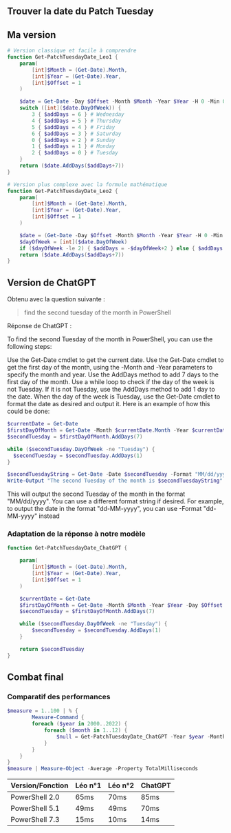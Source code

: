 ## Trouver la date du Patch Tuesday

## Ma version

~~~powershell
# Version classique et facile à comprendre
function Get-PatchTuesdayDate_Leo1 {
    param(
        [int]$Month = (Get-Date).Month,
        [int]$Year = (Get-Date).Year,
        [int]$Offset = 1
    )

    $date = Get-Date -Day $Offset -Month $Month -Year $Year -H 0 -Min 0 -Sec 0
    switch ([int]($date.DayOfWeek)) {
        3 { $addDays = 6 } # Wednesday
        4 { $addDays = 5 } # Thursday
        5 { $addDays = 4 } # Friday
        6 { $addDays = 3 } # Saturday
        0 { $addDays = 2 } # Sunday
        1 { $addDays = 1 } # Monday
        2 { $addDays = 0 } # Tuesday
    }
    return ($date.AddDays($addDays+7))
}

# Version plus complexe avec la formule mathématique
function Get-PatchTuesdayDate_Leo2 {
    param(
        [int]$Month = (Get-Date).Month,
        [int]$Year = (Get-Date).Year,
        [int]$Offset = 1
    )

    $date = (Get-Date -Day $Offset -Month $Month -Year $Year -H 0 -Min 0 -Sec 0)
    $dayOfWeek = [int]($date.DayOfWeek)
    if ($dayOfWeek -le 2) { $addDays = -$dayOfWeek+2 } else { $addDays = 7+(-$dayOfWeek+2) }
    return ($date.AddDays($addDays+7))
}
~~~

## Version de ChatGPT

Obtenu avec la question suivante :

> find the second tuesday of the month in PowerShell

Réponse de ChatGPT :

To find the second Tuesday of the month in PowerShell, you can use the following steps:

Use the Get-Date cmdlet to get the current date.
Use the Get-Date cmdlet to get the first day of the month, using the -Month and -Year parameters to specify the month and year.
Use the AddDays method to add 7 days to the first day of the month.
Use a while loop to check if the day of the week is not Tuesday. If it is not Tuesday, use the AddDays method to add 1 day to the date.
When the day of the week is Tuesday, use the Get-Date cmdlet to format the date as desired and output it.
Here is an example of how this could be done:

~~~powershell
$currentDate = Get-Date
$firstDayOfMonth = Get-Date -Month $currentDate.Month -Year $currentDate.Year -Day 1
$secondTuesday = $firstDayOfMonth.AddDays(7)

while ($secondTuesday.DayOfWeek -ne "Tuesday") {
  $secondTuesday = $secondTuesday.AddDays(1)
}

$secondTuesdayString = Get-Date -Date $secondTuesday -Format "MM/dd/yyyy"
Write-Output "The second Tuesday of the month is $secondTuesdayString"
~~~

This will output the second Tuesday of the month in the format "MM/dd/yyyy". You can use a different format string if desired. For example, to output the date in the format "dd-MM-yyyy", you can use -Format "dd-MM-yyyy" instead

### Adaptation de la réponse à notre modèle

~~~powershell
function Get-PatchTuesdayDate_ChatGPT {

    param(
        [int]$Month = (Get-Date).Month,
        [int]$Year = (Get-Date).Year,
        [int]$Offset = 1
    )

    $currentDate = Get-Date
    $firstDayOfMonth = Get-Date -Month $Month -Year $Year -Day $Offset -H 0 -Min 0 -Sec 0
    $secondTuesday = $firstDayOfMonth.AddDays(7)

    while ($secondTuesday.DayOfWeek -ne "Tuesday") {
        $secondTuesday = $secondTuesday.AddDays(1)
    }

    return $secondTuesday
}
~~~

## Combat final

### Comparatif des performances

~~~powershell
$measure = 1..100 | % {
        Measure-Command {
        foreach ($year in 2000..2022) {
            foreach ($month in 1..12) {
                $null = Get-PatchTuesdayDate_ChatGPT -Year $year -Month $month
            }
        }
    }
}
$measure | Measure-Object -Average -Property TotalMilliseconds
~~~

Version/Fonction | Léo n°1 | Léo n°2 | ChatGPT
---------------- | ------- | ------- | -------
PowerShell 2.0   | 65ms    | 70ms    | 85ms
PowerShell 5.1   | 49ms    | 49ms    | 70ms
PowerShell 7.3   | 15ms    | 10ms    | 14ms
